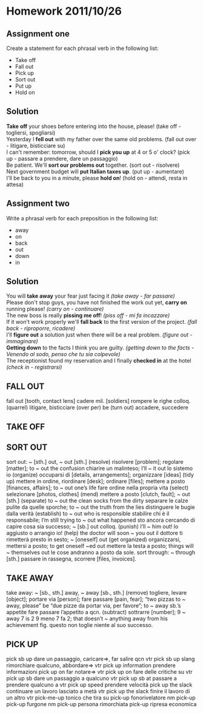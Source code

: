 # Homework 2011/10/26

## Assignment one
  
Create a statement for each phrasal verb in the following list:

 -   Take off
 -   Fall out
 -   Pick up
 -   Sort out
 -   Put up
 -   Hold on
           
## Solution
__Take off__ your shoes before entering into the house, please! (take off - togliersi, spogliarsi)  
Yesterday I __fell out__ with my father over the same old problems.  (fall out over - litigare, bisticciare su)  
I can't remember:  tomorrow, should I __pick you up__ at 4 or 5 o' clock? (pick up - passare a prendere, dare un passaggio)  
Be patient. We'll __sort our problems out__ together. (sort out - risolvere)  
Next government budget will __put Italian taxes up__. (put up - aumentare)  
I'll be back to you in a minute, please __hold on__! (hold on - attendi, resta in attesa)  
                 
## Assignment two
Write a phrasal verb for each preposition in the following list: 

 *  away
 *  on
 *  back
 *  out
 *  down
 *  in
      
## Solution
You will __take away__ your fear just facing it *(take away - far passare)*  
Please don't stop guys, you have not finished the work out yet, __carry on__ running please! *(carry on - continuare)*  
The new boss is really __pissing me off__! *(piss off - mi fa incazzare)*  
If it won't work properly we'll __fall back__ to the first version of the project. *(fall back - riproporre, ricadere)*  
I'll __figure out__ a solution just when there will be a real problem. *(figure out - immaginare)*  
__Getting down__ to the facts I think you are guilty. *(getting down  to the facts - Venendo al sodo, penso che tu sia colpevole)*  
The receptionist found my reservation and I finally __checked in__ at the hotel *(check in - registrarsi)*  
                                                                                                      



     
FALL OUT
--------
fall out
[tooth, contact lens] cadere
mil. [soldiers] rompere le righe
colloq. (quarrel) litigare, bisticciare (over per)
be (turn out) accadere, succedere

TAKE OFF
--------
 

SORT OUT
--------
sort out: ~ [sth.] out, ~ out [sth.]
(resolve) risolvere [problem];
regolare [matter];
to ~ out the confusion chiarire un malinteso;
I’ll ~ it out lo sistemo io
(organize) occuparsi di [details, arrangements];
organizzare [ideas]
(tidy up) mettere in ordine, riordinare [desk];
ordinare [files];
mettere a posto [finances, affairs];
to ~ out one’s life fare ordine nella propria vita
(select) selezionare [photos, clothes]
(mend) mettere a posto [clutch, fault];
~ out [sth.]
(separate) to ~ out the clean socks from the dirty separare le calze pulite da quelle sporche;
to ~ out the truth from the lies distinguere le bugie dalla verità
(establish) to ~ out who is responsible stabilire chi è il responsabile;
I’m still trying to ~ out what happened sto ancora cercando di capire cosa sia successo;
~ [sb.] out
colloq.
(punish) I’ll ~ him out! lo aggiusto o arrangio io!
(help) the doctor will soon ~ you out il dottore ti rimetterà presto in sesto;
~ [oneself] out
(get organized) organizzarsi, mettersi a posto;
to get oneself ~ed out mettere la testa a posto;
things will ~ themselves out le cose andranno a posto da sole.
sort through: ~ through [sth.]
passare in rassegna, scorrere [files, invoices].            


TAKE AWAY
---------
take away: ~ [sb., sth.] away, ~ away [sb., sth.]
(remove) togliere, levare [object];
portare via [person];
fare passare [pain, fear];
“two pizzas to ~ away, please” be “due pizze da portar via, per favore”;
to ~ away sb.’s appetite fare passare l’appetito a qcn.
(subtract) sottrarre [number];
9 ~ away 7 is 2 9 meno 7 fa 2;
that doesn’t ~ anything away from his achievement fig. questo non toglie niente al suo successo.    

PICK UP
-------
pick sb up			dare un passaggio, caricare⇒, far salire qcn vtr
pick sb up		slang	rimorchiare qualcuno, abbordare⇒ vtr
pick up information			prendere informazioni
pick up on			far notare⇒ vtr
pick up on			fare delle critiche su vtr
pick up sb			dare un passaggio a qualcuno vtr
pick up sb at			passare a prendere qualcuno a vtr
pick up speed			prendere velocità
pick up the slack			continuare un lavoro lasciato a metà vtr
pick up the slack			finire il lavoro di un altro vtr
pick-me-up			tonico che tira su
pick-up			fonorivelatore nm
pick-up		pick-up	furgone nm
pick-up			persona rimorchiata
pick-up			ripresa economica